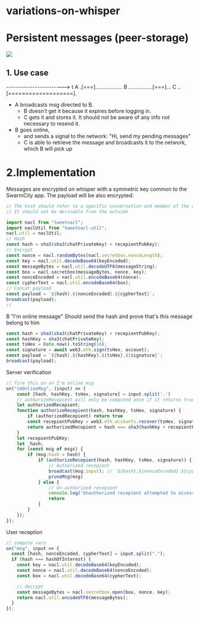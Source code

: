 # variations-on-whisper

# Persistent messages (peer-storage)

![](https://i.imgur.com/aJE3r8v.png)

## 1. Use case

------------------------> t
A .[===]..................
B ................[===]...
C ..[===================].

- A broadcasts msg directed to B.
  - B doesn't get it because it expires before logging in.
  - C gets it and stores it. It should not be aware of any info not necessary to resend it.
- B goes online,
  - and sends a signal to the network: "Hi, send my pending messages"
  - C is able to retrieve the message and broadcasts it to the network, which B will pick up

# 2.Implementation

Messages are encrypted on whisper with a symmetric key common to the SwarmCity app.
The payload will be also encrypted:

```javascript
// The hash should refer to a specific conversation and member of the conversation.
// It should not be derivable from the outside

import nacl from "tweetnacl";
import naclUtil from "tweetnacl-util";
nacl.util = naclUtil;
// Hash
const hash = sha3(sha3(chatPrivateKey) + recepientPubKey);
// Encrypt
const nonce = nacl.randomBytes(nacl.secretbox.nonceLength);
const key = nacl.util.decodeBase64(keyEncoded);
const messageBytes = nacl.util.decodeUTF8(messageString);
const box = nacl.secretbox(messageBytes, nonce, key);
const nonceEncoded = nacl.util.encodeBase64(nonce);
const cypherText = nacl.util.encodeBase64(box);
// Concat payload
const payload = `${hash}.${nonceEncoded}.${cypherText}`;
broadcast(payload);
//
```

B "I'm online message"
Should send the hash and prove that's this message belong to him

```javascript
const hash = sha3(sha3(chatPrivateKey) + recepientPubKey);
const hashKey = sha3(chatPrivateKey);
const tsHex = Date.now().toString(16);
const signature = await web3.eth.sign(tsHex, account);
const payload = `${hash}.${hashKey}.${tsHex}.${signature}`;
broadcast(payload);
```

Server verification

```javascript
// fire this on an I'm online msg
on("imOnlineMsg", (input) => {
    const [hash, hashKey, tsHex, signature] = input.split('.')
    // authorizeRecepient will only be computed once if it returns true
    let authorizedRecepient;
    function authorizeRecepient(hash, hashKey, tsHex, signature) {
        if (authorizedRecepient) return true
        const recepientPubKey = web3.eth.accounts.recover(tsHex, signature);
        return authorizedRecepient = hash === sha3(hashKey + recepientPubKey);
    }
    let recepientPubKey;
    let _hash;
    for (const msg of msgs) {
        if (msg.hash = hash) {
            if (authorizeRecepient(hash, hashKey, tsHex, signature)) {
                // Authorized recepient
                broadcast(msg.input); // `${hash}.${nonceEncoded}.${cypherText}`
                pruneMsg(msg)
            } else {
                // Un-authorized recepient
                console.log('Unauthorized recepient attempted to access messages of hash: '+hash)
                return
            }
        }
    });
});
```

User reception

```javascript
// compute vars
on("msg", input => {
  const [hash, nonceEncoded, cypherText] = input.split(".");
  if (hash === hashOfInterest) {
    const key = nacl.util.decodeBase64(keyEncoded);
    const nonce = nacl.util.decodeBase64(nonceEncoded);
    const box = nacl.util.decodeBase64(cypherText);

    // decrypt
    const messageBytes = nacl.secretbox.open(box, nonce, key);
    return nacl.util.encodeUTF8(messageBytes);
  }
});
```
